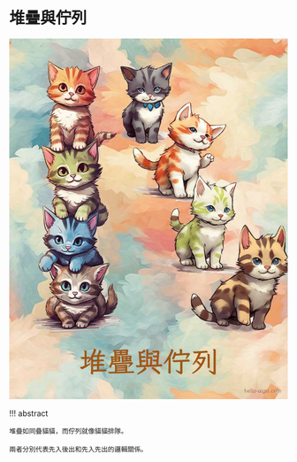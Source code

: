 # 堆疊與佇列

![堆疊與佇列](../assets/covers/chapter_stack_and_queue.jpg)

!!! abstract

    堆疊如同疊貓貓，而佇列就像貓貓排隊。
    
    兩者分別代表先入後出和先入先出的邏輯關係。
